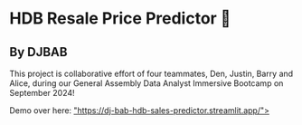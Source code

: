 <h1>HDB Resale Price Predictor 🏡 </h1>
<h2>By DJBAB</h2>

This project is collaborative effort of four teammates, Den, Justin, Barry and Alice, during our General Assembly Data Analyst Immersive Bootcamp on September 2024!

Demo over here:
<a href>"https://dj-bab-hdb-sales-predictor.streamlit.app/"></a>


